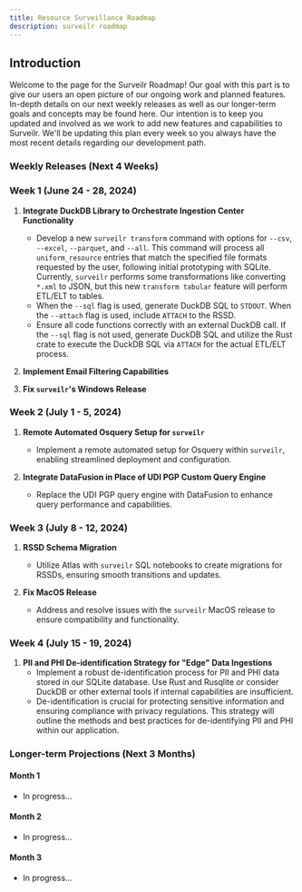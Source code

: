```yaml
---
title: Resource Surveillance Roadmap
description: surveilr roadmap
---
```

## Introduction

Welcome to the page for the Surveilr Roadmap! Our goal with this part is to give our users an open picture of our ongoing work and planned features. In-depth details on our next weekly releases as well as our longer-term goals and concepts may be found here. Our intention is to keep you updated and involved as we work to add new features and capabilities to Surveilr. We'll be updating this plan every week so you always have the most recent details regarding our development path.


### Weekly Releases (Next 4 Weeks)

### Week 1 (June 24 - 28, 2024)

1. **Integrate DuckDB Library to Orchestrate Ingestion Center Functionality**
    - Develop a new `surveilr transform` command with options for `--csv`, `--excel`, `--parquet`, and `--all`. This command will process all `uniform_resource` entries that match the specified file formats requested by the user, following initial prototyping with SQLite. Currently, `surveilr` performs some transformations like converting `*.xml` to JSON, but this new `transform tabular` feature will perform ETL/ELT to tables.
    - When the `--sql` flag is used, generate DuckDB SQL to `STDOUT`. When the `--attach` flag is used, include `ATTACH` to the RSSD.
    - Ensure all code functions correctly with an external DuckDB call. If the `--sql` flag is not used, generate DuckDB SQL and utilize the Rust crate to execute the DuckDB SQL via `ATTACH` for the actual ETL/ELT process.

2. **Implement Email Filtering Capabilities**

3. **Fix `surveilr`'s Windows Release**

### Week 2 (July 1 - 5, 2024)

1. **Remote Automated Osquery Setup for `surveilr`**
    - Implement a remote automated setup for Osquery within `surveilr`, enabling streamlined deployment and configuration.

2. **Integrate DataFusion in Place of UDI PGP Custom Query Engine**
    - Replace the UDI PGP query engine with DataFusion to enhance query performance and capabilities.
  
### Week 3 (July 8 - 12, 2024)

1. **RSSD Schema Migration**
    - Utilize Atlas with `surveilr` SQL notebooks to create migrations for RSSDs, ensuring smooth transitions and updates.
    
2. **Fix MacOS Release**
    - Address and resolve issues with the `surveilr` MacOS release to ensure compatibility and functionality.

### Week 4 (July 15 - 19, 2024)

1. **PII and PHI De-identification Strategy for "Edge" Data Ingestions**
    - Implement a robust de-identification process for PII and PHI data stored in our SQLite database. Use Rust and Rusqlite or consider DuckDB or other external tools if internal capabilities are insufficient.
    - De-identification is crucial for protecting sensitive information and ensuring compliance with privacy regulations. This strategy will outline the methods and best practices for de-identifying PII and PHI within our application.
  
### Longer-term Projections (Next 3 Months)

#### Month 1
- In progress...

#### Month 2
- In progress...

#### Month 3
- In progress...



